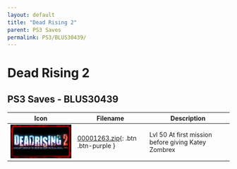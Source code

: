 ```yaml
---
layout: default
title: "Dead Rising 2"
parent: PS3 Saves
permalink: PS3/BLUS30439/
---
```

# Dead Rising 2

## PS3 Saves - BLUS30439

| Icon | Filename | Description |
|------|----------|-------------|
| ![Dead Rising 2](ICON0.PNG) | [00001263.zip](00001263.zip){: .btn .btn-purple } | Lvl 50 At first mission before giving Katey Zombrex |
